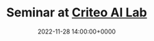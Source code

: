 ---
layout: page
title: Seminar at <a href="https://ailab.criteo.com">Criteo AI Lab</a>
date: 2022-11-28 14:00:00+0000
description: "Continuous PDE Dynamics Forecasting with Implicit Neural Representations"
---